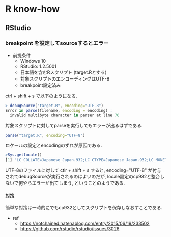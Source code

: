 # R know-how

## RStudio

### breakpoint を設定してsourceするとエラー

- 前提条件
  - Windows 10
  - RStudio: 1.2.5001
  - 日本語を含むRスクリプト (target.Rとする)
  - 対象スクリプトのエンコーディングはUTF-8
  - breakpoint設定済み

ctrl + shift + s で以下のようになる.

```r
> debugSource("target.R", encoding="UTF-8")
Error in parse(filename, encoding = encoding) : 
  invalid multibyte character in parser at line 76
```

対象スクリプトに対してparseを実行してもエラーが出るはずである.

``` r
parse("target.R", encoding="UTF-8")
```

ロケールの設定とencodingのずれが原因である.

``` r
>Sys.getlocale()
[1] "LC_COLLATE=Japanese_Japan.932;LC_CTYPE=Japanese_Japan.932;LC_MONETARY=Japanese_Japan.932;LC_NUMERIC=C;LC_TIME=Japanese_Japan.932"

```

UTF-8のファイルに対して ctlr + shift + s すると, encoding="UTF-8" が付与されてdebugSourceが実行されるのはよいのだが,
locale設定のcp932と整合しないで何やらエラーが出てしまう, ということのようである.

#### 対策

簡単な対策は一時的にでもcp932としてスクリプトを保存しなおすことである.

- ref
  - https://notchained.hatenablog.com/entry/2015/06/19/233502
  - https://github.com/rstudio/rstudio/issues/3026
